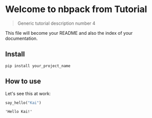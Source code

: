 # Welcome to nbpack from Tutorial
> Generic tutorial description number 4


This file will become your README and also the index of your documentation.

## Install

`pip install your_project_name`

## How to use

Let's see this at work:

```python
say_hello("Kai")
```




    'Hello Kai!'


